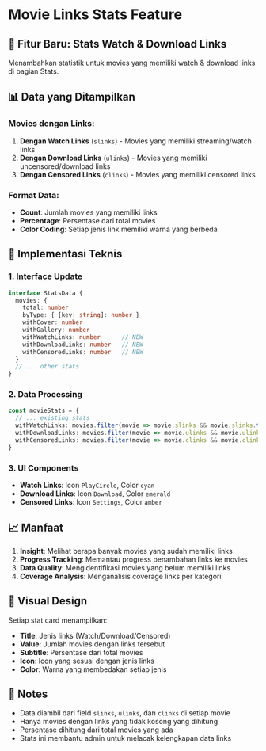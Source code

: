 # Movie Links Stats Feature

## 🎯 Fitur Baru: Stats Watch & Download Links

Menambahkan statistik untuk movies yang memiliki watch & download links di bagian Stats.

## 📊 Data yang Ditampilkan

### Movies dengan Links:
1. **Dengan Watch Links** (`slinks`) - Movies yang memiliki streaming/watch links
2. **Dengan Download Links** (`ulinks`) - Movies yang memiliki uncensored/download links  
3. **Dengan Censored Links** (`clinks`) - Movies yang memiliki censored links

### Format Data:
- **Count**: Jumlah movies yang memiliki links
- **Percentage**: Persentase dari total movies
- **Color Coding**: Setiap jenis link memiliki warna yang berbeda

## 🔧 Implementasi Teknis

### 1. Interface Update
```typescript
interface StatsData {
  movies: {
    total: number
    byType: { [key: string]: number }
    withCover: number
    withGallery: number
    withWatchLinks: number      // NEW
    withDownloadLinks: number   // NEW
    withCensoredLinks: number   // NEW
  }
  // ... other stats
}
```

### 2. Data Processing
```typescript
const movieStats = {
  // ... existing stats
  withWatchLinks: movies.filter(movie => movie.slinks && movie.slinks.trim()).length,
  withDownloadLinks: movies.filter(movie => movie.ulinks && movie.ulinks.trim()).length,
  withCensoredLinks: movies.filter(movie => movie.clinks && movie.clinks.trim()).length
}
```

### 3. UI Components
- **Watch Links**: Icon `PlayCircle`, Color `cyan`
- **Download Links**: Icon `Download`, Color `emerald`  
- **Censored Links**: Icon `Settings`, Color `amber`

## 📈 Manfaat

1. **Insight**: Melihat berapa banyak movies yang sudah memiliki links
2. **Progress Tracking**: Memantau progress penambahan links ke movies
3. **Data Quality**: Mengidentifikasi movies yang belum memiliki links
4. **Coverage Analysis**: Menganalisis coverage links per kategori

## 🎨 Visual Design

Setiap stat card menampilkan:
- **Title**: Jenis links (Watch/Download/Censored)
- **Value**: Jumlah movies dengan links tersebut
- **Subtitle**: Persentase dari total movies
- **Icon**: Icon yang sesuai dengan jenis links
- **Color**: Warna yang membedakan setiap jenis

## 📝 Notes

- Data diambil dari field `slinks`, `ulinks`, dan `clinks` di setiap movie
- Hanya movies dengan links yang tidak kosong yang dihitung
- Persentase dihitung dari total movies yang ada
- Stats ini membantu admin untuk melacak kelengkapan data links

